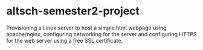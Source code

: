 # altsch-semester2-project
Provisioning a Linux server to host a simple html webpage using apache/nginx, configuring networking for the server and configuring HTTPS for the web server using a free SSL certificate.
